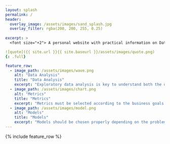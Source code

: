 ```yaml
---
layout: splash
permalink: /
header:
  overlay_image: /assets/images/sand_splash.jpg
  overlay_filter: rgba(200, 200, 255, 0.25)
  
excerpt: >
  <font size="+2"> A personal website with practical information on Data Science and Machine Learning from a practitioner's perspective. <br /></font>

![quote]({{ site.url }}{{ site.baseurl }}/assets/images/quote.png)
{: .full}

feature_row:
  - image_path: /assets/images/wave.png
    alt: "Data Analysis"
    title: "Data Analysis"
    excerpt: "Exploratory data analysis is key to understand both the dataset and the problems and to formulate new hypothesis and questions"
  - image_path: /assets/images/chart.png
    alt: "Metrics"
    title: "Metrics"
    excerpt: "Metrics must be selected according to the business goals, the data and the approach chosen."
  - image_path: /assets/images/model.png
    alt: "Models"
    title: "Models"
    excerpt: "Models should be chosen properly depending on the problem, dataset, goals and constraints, tuned and validated with careful data hygiene procedures"
---
```


{% include feature_row %}